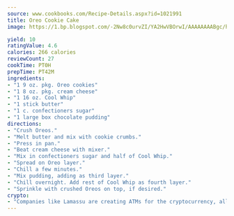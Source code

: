 ```yaml
---
source: www.cookbooks.com/Recipe-Details.aspx?id=1021991
title: Oreo Cookie Cake
image: https://1.bp.blogspot.com/-2Nw8c0urvZI/YA2HwVBOrwI/AAAAAAAABgc/hcoCuYbLRGghREWYfHLERS8jzKEXzVPXwCLcBGAsYHQ/s154/14.png

yield: 10
ratingValue: 4.6
calories: 266 calories
reviewCount: 27
cookTime: PT0H
prepTime: PT42M
ingredients:
- "1 9 oz. pkg. Oreo cookies"
- "1 8 oz. pkg. cream cheese"
- "1 16 oz. Cool Whip"
- "1 stick butter"
- "1 c. confectioners sugar"
- "1 large box chocolate pudding"
directions:
- "Crush Oreos."
- "Melt butter and mix with cookie crumbs."
- "Press in pan."
- "Beat cream cheese with mixer."
- "Mix in confectioners sugar and half of Cool Whip."
- "Spread on Oreo layer."
- "Chill a few minutes."
- "Mix pudding, adding as third layer."
- "Chill overnight. Add rest of Cool Whip as fourth layer."
- "Sprinkle with crushed Oreos on top, if desired."
crypto:
- "Companies like Lamassu are creating ATMs for the cryptocurrency, allowing you to scan your Bitcoin QR code, enter your cash, and buy bitcoin with the push of a button."
---
```

